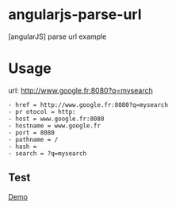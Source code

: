 angularjs-parse-url
===================

[angularJS] parse url example

# Usage

url: http://www.google.fr:8080?q=mysearch

    - href = http://www.google.fr:8080?q=mysearch
    - pr otocol = http:
    - host = www.google.fr:8080
    - hostname = www.google.fr
    - port = 8080
    - pathname = /
    - hash =
    - search = ?q=mysearch
## Test
[Demo](https://c9.io/cosinusweb/angularjs-parse-url-demo/workspace/index.html)
